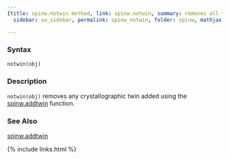 ```yaml
---
{title: spinw.notwin method, link: spinw.notwin, summary: removes all twins, keywords: sample,
  sidebar: sw_sidebar, permalink: spinw_notwin, folder: spinw, mathjax: 'true'}

---
```

  
### Syntax
  
`notwin(obj)`
  
### Description
  
`notwin(obj)` removes any crystallographic twin added using the
[spinw.addtwin](spinw_addtwin) function.
   
### See Also
 
[spinw.addtwin](spinw_addtwin)
 

{% include links.html %}
